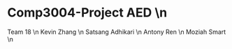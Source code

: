 # Comp3004-Project AED \n
Team 18 \n
Kevin Zhang \n
Satsang Adhikari \n
Antony Ren \n
Moziah Smart \n
